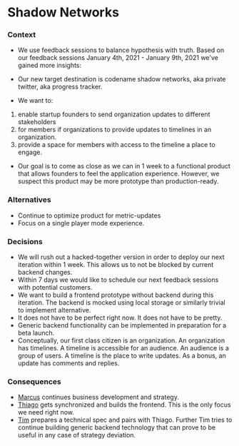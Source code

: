 # Shadow Networks



### Context

- We use feedback sessions to balance hypothesis with truth. Based on our feedback sessions January 4th, 2021 - January 9th, 2021 we've gained more insights:

- Our new target destination is codename shadow networks, aka private twitter,
  aka progress tracker.
- We want to:
 1. enable startup founders to send organization updates to different stakeholders
 2. for members if organizations to provide updates to timelines in an organization.
 3. provide a space for members with access to the timeline a place to engage.
- Our goal is to come as close as we can in 1 week to a functional product that allows founders to feel the application experience. However, we suspect this product may be more prototype than production-ready.



### Alternatives

- Continue to optimize product for metric-updates
- Focus on a single player mode experience.



### Decisions

- We will rush out a hacked-together version in order to deploy our next iteration within 1 week. This allows us to not be blocked by current backend changes.
- Within 7 days we would like to schedule our next feedback sessions with potential customers.
- We want to build a frontend prototype without backend during this iteration.
  The backend is mocked using local storage or similarly trivial to implement alternative.
- It does not have to be perfect right now. It does not have to be pretty.
- Generic backend functionality can be implemented  in preparation for a beta launch.
- Conceptually, our first class citizen is an organization. An organization has
  timelines. A timeline is accessible for an audience. An audience is a group of
  users. A timeline is the place to write updates. As a bonus, an update has
  comments and replies.



### Consequences

- [Marcus] continues business development and strategy.
- [Thiago] gets synchronized and builds the frontend. This is the only focus we
  need right now.
- [Tim] prepares a technical spec and pairs with Thiago. Further Tim tries to
  continue building generic backend technology that can prove to be useful in
  any case of strategy deviation.


[Marcus]: https://github.com/marcusellison
[Thiago]: https://github.com/thiagovasconcellos
[Tim]: https://github.com/xh3b4sd
